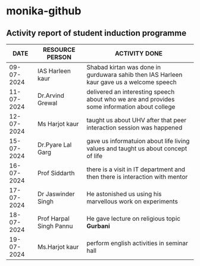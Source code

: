 # monika-github
## Activity report of student induction programme 
| DATE | RESOURCE PERSON | ACTIVITY DONE |
|---|---|---|
| 09-07-2024 | IAS Harleen kaur |Shabad kirtan was done in gurduwara sahib then IAS Harleen kaur gave us a welcome speech |
|11-07-2024| Dr.Arvind Grewal | delivered an interesting speech about who we are and provides some information about college |
|12-07-2024| Ms Harjot kaur | taught us about UHV after that peer interaction session was happened |
|15-07-2024| Dr.Pyare Lal Garg | gave us informatuion about life living values and taught us about concept of life |
| 16-07-2024 | Prof Siddarth | there is a visit in IT department and then there is interaction with mentor |
| 17-07-2024 | Dr Jaswinder Singh | He astonished us using his marvellous work on experiments |
| 18-07-2024 | Prof Harpal Singh Pannu | He gave lecture on religious topic **Gurbani** |
| 19-07-2024 | Ms.Harjot kaur | perform english activities in seminar hall  |
